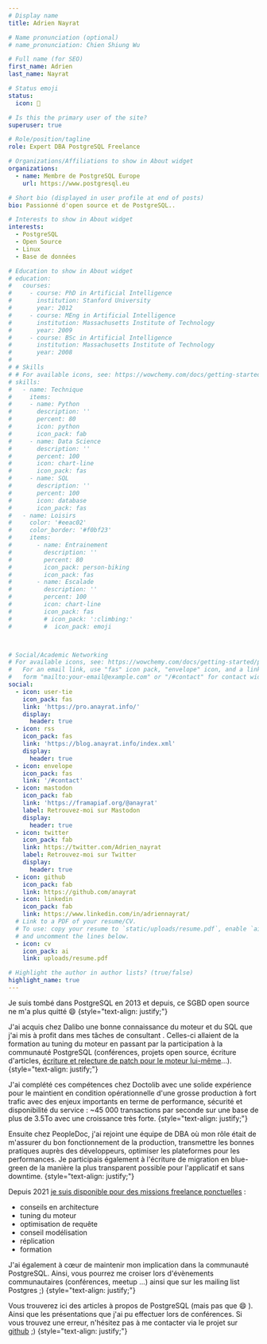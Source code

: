 ```yaml
---
# Display name
title: Adrien Nayrat

# Name pronunciation (optional)
# name_pronunciation: Chien Shiung Wu

# Full name (for SEO)
first_name: Adrien
last_name: Nayrat

# Status emoji
status:
  icon: 🧗

# Is this the primary user of the site?
superuser: true

# Role/position/tagline
role: Expert DBA PostgreSQL Freelance

# Organizations/Affiliations to show in About widget
organizations:
  - name: Membre de PostgreSQL Europe
    url: https://www.postgresql.eu

# Short bio (displayed in user profile at end of posts)
bio: Passionné d'open source et de PostgreSQL..

# Interests to show in About widget
interests:
  - PostgreSQL
  - Open Source
  - Linux
  - Base de données

# Education to show in About widget
# education:
#   courses:
#     - course: PhD in Artificial Intelligence
#       institution: Stanford University
#       year: 2012
#     - course: MEng in Artificial Intelligence
#       institution: Massachusetts Institute of Technology
#       year: 2009
#     - course: BSc in Artificial Intelligence
#       institution: Massachusetts Institute of Technology
#       year: 2008
#
# # Skills
# # For available icons, see: https://wowchemy.com/docs/getting-started/page-builder/#icons
# skills:
#   - name: Technique
#     items:
#     - name: Python
#       description: ''
#       percent: 80
#       icon: python
#       icon_pack: fab
#     - name: Data Science
#       description: ''
#       percent: 100
#       icon: chart-line
#       icon_pack: fas
#     - name: SQL
#       description: ''
#       percent: 100
#       icon: database
#       icon_pack: fas
#   - name: Loisirs
#     color: '#eeac02'
#     color_border: '#f0bf23'
#     items:
#       - name: Entrainement
#         description: ''
#         percent: 80
#         icon_pack: person-biking
#         icon_pack: fas
#       - name: Escalade
#         description: ''
#         percent: 100
#         icon: chart-line
#         icon_pack: fas
#         # icon_pack: ':climbing:'
#         #  icon_pack: emoji



# Social/Academic Networking
# For available icons, see: https://wowchemy.com/docs/getting-started/page-builder/#icons
#   For an email link, use "fas" icon pack, "envelope" icon, and a link in the
#   form "mailto:your-email@example.com" or "/#contact" for contact widget.
social:
  - icon: user-tie
    icon_pack: fas
    link: 'https://pro.anayrat.info/'
    display:
      header: true
  - icon: rss
    icon_pack: fas
    link: 'https://blog.anayrat.info/index.xml'
    display:
      header: true
  - icon: envelope
    icon_pack: fas
    link: '/#contact'
  - icon: mastodon
    icon_pack: fab
    link: 'https://framapiaf.org/@anayrat'
    label: Retrouvez-moi sur Mastodon
    display:
      header: true
  - icon: twitter
    icon_pack: fab
    link: https://twitter.com/Adrien_nayrat
    label: Retrouvez-moi sur Twitter
    display:
      header: true
  - icon: github
    icon_pack: fab
    link: https://github.com/anayrat
  - icon: linkedin
    icon_pack: fab
    link: https://www.linkedin.com/in/adriennayrat/
  # Link to a PDF of your resume/CV.
  # To use: copy your resume to `static/uploads/resume.pdf`, enable `ai` icons in `params.yaml`,
  # and uncomment the lines below.
  - icon: cv
    icon_pack: ai
    link: uploads/resume.pdf

# Highlight the author in author lists? (true/false)
highlight_name: true
---
```

Je suis tombé dans PostgreSQL en 2013 et depuis, ce SGBD open source ne m'a plus quitté :smile:
{style="text-align: justify;"}

J'ai acquis chez Dalibo une bonne connaissance du moteur et du SQL que j'ai mis à profit dans mes tâches de consultant . Celles-ci allaient de la formation au tuning du moteur en passant par la participation à la communauté PostgreSQL (conférences, projets open source, écriture d'articles, [écriture et relecture de patch pour le moteur lui-même](https://git.postgresql.org/gitweb/?p=postgresql.git&a=search&h=HEAD&st=commit&s=nayrat&.cgifields=sr)...).
{style="text-align: justify;"}

J'ai complété ces compétences chez Doctolib avec une solide expérience pour le maintient en condition opérationnelle d'une grosse production à fort trafic avec des enjeux importants en terme de performance, sécurité et disponibilité du service : ~45 000 transactions par seconde sur une base de plus de 3.5To avec une croissance très forte.
{style="text-align: justify;"}

Ensuite chez PeopleDoc, j'ai rejoint une équipe de DBA où mon rôle était de m'assurer du bon fonctionnement de la production, transmettre les bonnes pratiques auprès des développeurs, optimiser les plateformes pour les performances. Je participais également à l'écriture de migration en blue-green de la manière la plus transparent possible pour l'applicatif et sans downtime.
{style="text-align: justify;"}

Depuis 2021 [je suis disponible pour des missions freelance ponctuelles](https://pro.anayrat.info) :
- conseils en architecture
- tuning du moteur
- optimisation de requête
- conseil modélisation
- réplication
- formation

J'ai également à cœur de maintenir mon implication dans la communauté PostgreSQL. Ainsi, vous pourrez me croiser lors d'évènements communautaires (conférences, meetup ...) ainsi que sur les mailing list Postgres ;)
{style="text-align: justify;"}

Vous trouverez ici des articles à propos de PostgreSQL (mais pas que :smile: ). Ainsi que les présentations que j'ai pu effectuer lors de conférences. Si vous trouvez une erreur, n'hésitez pas à me contacter via le projet sur [github](https://github.com/anayrat/blog) ;)
{style="text-align: justify;"}
